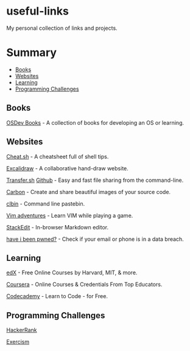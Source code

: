 # useful-links
My personal collection of links and projects.

# Summary
- [Books](#Books)
- [Websites](#Websites)
- [Learning](#Learning)
- [Programming Challenges](#Programming-Challenges)

## Books
[OSDev Books](https://wiki.osdev.org/Books) - A collection of books for developing an OS or learning.

## Websites
[Cheat.sh](https://cheat.sh/) - A cheatsheet full of shell tips.

[Excalidraw](https://excalidraw.com/) - A collaborative hand-draw website.

[Transfer.sh](https://transfer.sh/) [Github](https://github.com/dutchcoders/transfer.sh/) - Easy and fast file sharing from the command-line.

[Carbon](https://carbon.now.sh/) - Create and share beautiful images of your source code.

[clbin](https://clbin.com/) - Command line pastebin.

[Vim adventures](https://vim-adventures.com/) - Learn VIM while playing a game.

[StackEdit](https://stackedit.io/) - In-browser Markdown editor.

[have i been pwned?](https://haveibeenpwned.com/) - Check if your email or phone is in a data breach.

## Learning
[edX](https://www.edx.org/) - Free Online Courses by Harvard, MIT, & more.

[Coursera](https://www.coursera.org/) - Online Courses & Credentials From Top Educators.

[Codecademy](https://www.codecademy.com/) - Learn to Code - for Free.

## Programming Challenges
[HackerRank](https://www.hackerrank.com/)

[Exercism](https://exercism.org/)
